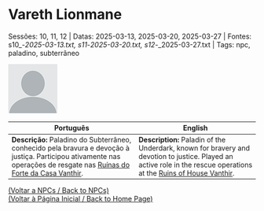 
# Vareth Lionmane

Sessões: 10, 11, 12 | Datas: 2025-03-13, 2025-03-20, 2025-03-27 | Fontes: s10_-_2025-03-13.txt, s11_-_2025-03-20.txt, s12_-_2025-03-27.txt | Tags: npc, paladino, subterrâneo

![Vareth Lionmane](blank.png)

| Português | English |
|-----------|---------|
| **Descrição:** Paladino do Subterrâneo, conhecido pela bravura e devoção à justiça. Participou ativamente nas operações de resgate nas [Ruínas do Forte da Casa Vanthir](ruinas_do_forte_da_casa_vanthir.md). | **Description:** Paladin of the Underdark, known for bravery and devotion to justice. Played an active role in the rescue operations at the [Ruins of House Vanthir](ruinas_do_forte_da_casa_vanthir.md). |

[(Voltar a NPCs / Back to NPCs)](npcs_list.md)  
[(Voltar à Página Inicial / Back to Home Page)](../../home.md)


























